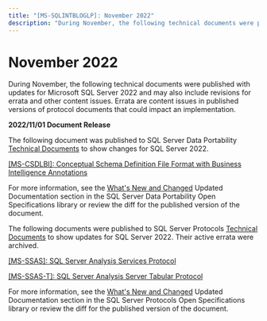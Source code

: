 ```yaml
---
title: "[MS-SQLINTBLOGLP]: November 2022"
description: "During November, the following technical documents were published with updates for Microsoft SQL Server 2022 and may also include revisions for"
---
```


# November 2022

<p>During November, the following technical documents were
published with updates for Microsoft SQL Server 2022 and may also include
revisions for errata and other content issues. Errata are content issues in
published versions of protocol documents that could impact an implementation.</p>
<p><b>2022/11/01 Document
Release</b></p>
<p>The following document was published to SQL Server Data
Portability <span><a href="https://go.microsoft.com/fwlink/?linkid=2208197">Technical Documents</a></span>
to show changes for SQL Server 2022.</p>
<p><span><a href="https://learn.microsoft.com/en-us/openspecs/sql_data_portability/MS-CSDLBI/336647b0-95bf-4375-962d-4024c4554faa">[MS-CSDLBI]:
Conceptual Schema Definition File Format with Business Intelligence Annotations</a></span></p>
<p>For more information, see the <span><a href="https://go.microsoft.com/fwlink/?linkid=2212564">What's New and Changed</a></span>
Updated Documentation section in the SQL Server Data Portability Open
Specifications library or review the diff for the published version of the
document.</p>
<p>The following documents were published to SQL Server
Protocols <span><a href="https://go.microsoft.com/fwlink/?linkid=2208455">Technical Documents</a></span>
to show updates for SQL Server 2022. Their active errata were archived.<b></b></p>
<p><span><a href="https://learn.microsoft.com/en-us/openspecs/sql_server_protocols/MS-SSAS/854a72f2-d637-4be3-b60f-6a44422e80c9">[MS-SSAS]:
SQL Server Analysis Services Protocol</a></span></p>
<p><span><a href="https://learn.microsoft.com/en-us/openspecs/sql_server_protocols/MS-SSAS-T/f85cd3b9-690c-4bc7-a1f0-a854d7daecd8">[MS-SSAS-T]:
SQL Server Analysis Server Tabular Protocol</a></span></p>
<p>For more information, see the <span><a href="/openspecs/sql_server_protocols/MS-SQLPROTLP/2efaa6c9-699e-4e2c-9ea7-d342ad51a988">What's
New and Changed</a></span> Updated Documentation section in the SQL Server
Protocols Open Specifications library or review the diff for the published
version of the document.</p>

                
